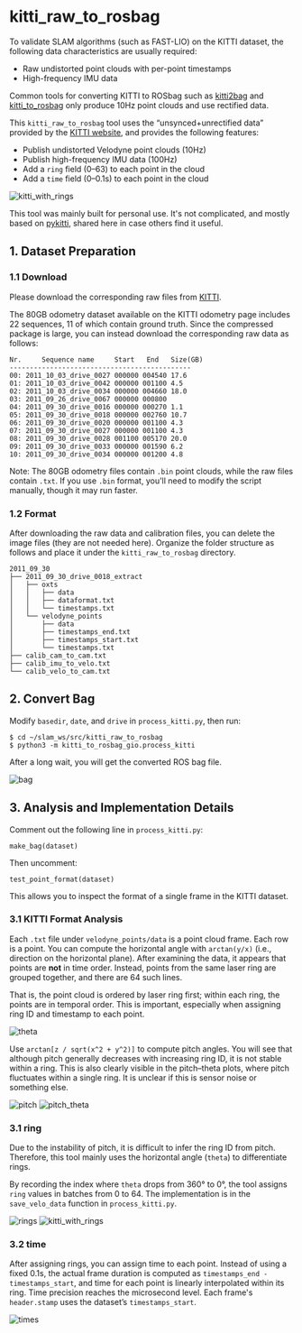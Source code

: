 # kitti_raw_to_rosbag

To validate SLAM algorithms (such as FAST-LIO) on the KITTI dataset, the following data characteristics are usually required:
- Raw undistorted point clouds with per-point timestamps
- High-frequency IMU data

Common tools for converting KITTI to ROSbag such as [kitti2bag](https://github.com/tomas789/kitti2bag) and [kitti_to_rosbag](https://github.com/ethz-asl/kitti_to_rosbag) only produce 10Hz point clouds and use rectified data.

This `kitti_raw_to_rosbag` tool uses the “unsynced+unrectified data” provided by the [KITTI website](https://www.cvlibs.net/datasets/kitti/raw_data.php), and provides the following features:
- Publish undistorted Velodyne point clouds (10Hz)
- Publish high-frequency IMU data (100Hz)
- Add a `ring` field (0–63) to each point in the cloud
- Add a `time` field (0–0.1s) to each point in the cloud

![kitti_with_rings](images/kitti_with_rings.png)

This tool was mainly built for personal use. It's not complicated, and mostly based on [pykitti](https://github.com/utiasSTARS/pykitti), shared here in case others find it useful.

## 1. Dataset Preparation
### 1.1 Download
Please download the corresponding raw files from [KITTI](https://www.cvlibs.net/datasets/kitti/raw_data.php).

The 80GB odometry dataset available on the KITTI odometry page includes 22 sequences, 11 of which contain ground truth. Since the compressed package is large, you can instead download the corresponding raw data as follows:

```
Nr.     Sequence name     Start   End   Size(GB)
---------------------------------------------
00: 2011_10_03_drive_0027 000000 004540 17.6
01: 2011_10_03_drive_0042 000000 001100 4.5
02: 2011_10_03_drive_0034 000000 004660 18.0
03: 2011_09_26_drive_0067 000000 000800
04: 2011_09_30_drive_0016 000000 000270 1.1
05: 2011_09_30_drive_0018 000000 002760 10.7
06: 2011_09_30_drive_0020 000000 001100 4.3
07: 2011_09_30_drive_0027 000000 001100 4.3
08: 2011_09_30_drive_0028 001100 005170 20.0
09: 2011_09_30_drive_0033 000000 001590 6.2
10: 2011_09_30_drive_0034 000000 001200 4.8
```

Note: The 80GB odometry files contain `.bin` point clouds, while the raw files contain `.txt`. If you use `.bin` format, you'll need to modify the script manually, though it may run faster.

### 1.2 Format
After downloading the raw data and calibration files, you can delete the image files (they are not needed here). Organize the folder structure as follows and place it under the `kitti_raw_to_rosbag` directory.

```
2011_09_30
├── 2011_09_30_drive_0018_extract
│   ├── oxts
│   │   ├── data
│   │   ├── dataformat.txt
│   │   └── timestamps.txt
│   └── velodyne_points
│       ├── data
│       ├── timestamps_end.txt
│       ├── timestamps_start.txt
│       └── timestamps.txt
├── calib_cam_to_cam.txt
├── calib_imu_to_velo.txt
└── calib_velo_to_cam.txt
```

## 2. Convert Bag
Modify `basedir`, `date`, and `drive` in `process_kitti.py`, then run:

```
$ cd ~/slam_ws/src/kitti_raw_to_rosbag
$ python3 -m kitti_to_rosbag_gio.process_kitti
```

After a long wait, you will get the converted ROS bag file.

![bag](images/bag.png)

## 3. Analysis and Implementation Details
Comment out the following line in `process_kitti.py`:
```
make_bag(dataset)
```
Then uncomment:
```
test_point_format(dataset)
```
This allows you to inspect the format of a single frame in the KITTI dataset.

### 3.1 KITTI Format Analysis
Each `.txt` file under `velodyne_points/data` is a point cloud frame. Each row is a point. You can compute the horizontal angle with `arctan(y/x)` (i.e., direction on the horizontal plane). After examining the data, it appears that points are **not** in time order. Instead, points from the same laser ring are grouped together, and there are 64 such lines.

That is, the point cloud is ordered by laser ring first; within each ring, the points are in temporal order. This is important, especially when assigning ring ID and timestamp to each point.

![theta](images/theta.png)

Use `arctan[z / sqrt(x^2 + y^2)]` to compute pitch angles. You will see that although pitch generally decreases with increasing ring ID, it is not stable within a ring. This is also clearly visible in the pitch–theta plots, where pitch fluctuates within a single ring. It is unclear if this is sensor noise or something else.

![pitch](images/pitch.png)
![pitch_theta](images/pitch_theta.png)

### 3.1 ring
Due to the instability of pitch, it is difficult to infer the ring ID from pitch. Therefore, this tool mainly uses the horizontal angle (`theta`) to differentiate rings.

By recording the index where `theta` drops from 360° to 0°, the tool assigns `ring` values in batches from 0 to 64. The implementation is in the `save_velo_data` function in `process_kitti.py`.

![rings](images/rings.png)
![kitti_with_rings](images/kitti_with_rings.png)

### 3.2 time
After assigning rings, you can assign time to each point. Instead of using a fixed 0.1s, the actual frame duration is computed as `timestamps_end - timestamps_start`, and time for each point is linearly interpolated within its ring. Time precision reaches the microsecond level. Each frame's `header.stamp` uses the dataset’s `timestamps_start`.

![times](images/times.png)
